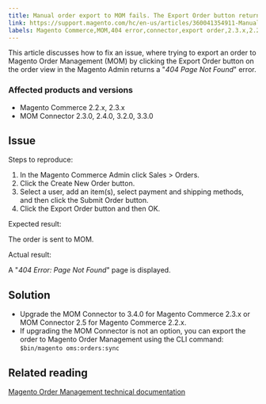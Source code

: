 ```yaml
---
title: Manual order export to MOM fails. The Export Order button returns HTTP 404 error
link: https://support.magento.com/hc/en-us/articles/360041354911-Manual-order-export-to-MOM-fails-The-Export-Order-button-returns-HTTP-404-error
labels: Magento Commerce,MOM,404 error,connector,export order,2.3.x,2.2.x,button,how to
---
```


This article discusses how to fix an issue, where trying to export an order to Magento Order Management (MOM) by clicking the Export Order button on the order view in the Magento Admin returns a "_404 Page Not Found_" error. 

### Affected products and versions

* Magento Commerce 2.2.x, 2.3.x
* MOM Connector 2.3.0, 2.4.0, 3.2.0, 3.3.0

## Issue

Steps to reproduce:  
 1. In the Magento Commerce Admin click Sales > Orders.  
 1. Click the Create New Order button.  
 1. Select a user, add an item(s), select payment and shipping methods, and then click the Submit Order button.  
 1. Click the Export Order button and then OK.

Expected result:

The order is sent to MOM.

Actual result:

A  "_404 Error: Page Not Found_" page is displayed. 

## Solution

* Upgrade the MOM Connector to 3.4.0 for Magento Commerce 2.3.x or MOM Connector 2.5 for Magento Commerce 2.2.x.
* If upgrading the MOM Connector is not an option, you can export the order to Magento Order Management using the CLI command:  
     <code class="language-bash">$bin/magento oms:orders:sync</code>

## Related reading 

[Magento Order Management technical documentation](https://omsdocs.magento.com/en/)
